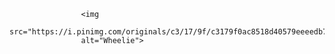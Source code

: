 
                    <img
                    src="https://i.pinimg.com/originals/c3/17/9f/c3179f0ac8518d40579eeeedb745cf1d.jpg"
                    alt="Wheelie">
      
         
